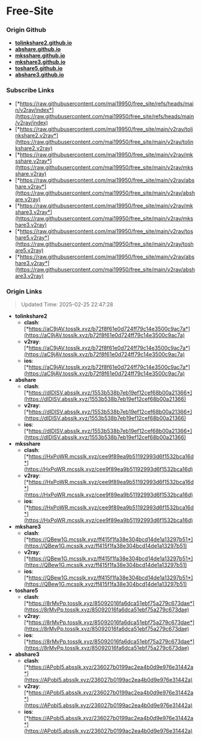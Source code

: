 # Free-Site

### Origin Github

- [**tolinkshare2.github.io**](https://github.com/tolinkshare2/tolinkshare2.github.io)
- [**abshare.github.io**](https://github.com/abshare/abshare.github.io)
- [**mksshare.github.io**](https://github.com/mksshare/mksshare.github.io)
- [**mkshare3.github.io**](https://github.com/mkshare3/mkshare3.github.io)
- [**toshare5.github.io**](https://github.com/toshare5/toshare5.github.io)
- [**abshare3.github.io**](https://github.com/abshare3/abshare3.github.io)

### Subscribe Links

- [*https://raw.githubusercontent.com/mai19950/free_site/refs/heads/main/v2ray/index*](https://raw.githubusercontent.com/mai19950/free_site/refs/heads/main/v2ray/index)
- [*https://raw.githubusercontent.com/mai19950/free_site/main/v2ray/tolinkshare2.v2ray*](https://raw.githubusercontent.com/mai19950/free_site/main/v2ray/tolinkshare2.v2ray)
- [*https://raw.githubusercontent.com/mai19950/free_site/main/v2ray/mksshare.v2ray*](https://raw.githubusercontent.com/mai19950/free_site/main/v2ray/mksshare.v2ray)
- [*https://raw.githubusercontent.com/mai19950/free_site/main/v2ray/abshare.v2ray*](https://raw.githubusercontent.com/mai19950/free_site/main/v2ray/abshare.v2ray)
- [*https://raw.githubusercontent.com/mai19950/free_site/main/v2ray/mkshare3.v2ray*](https://raw.githubusercontent.com/mai19950/free_site/main/v2ray/mkshare3.v2ray)
- [*https://raw.githubusercontent.com/mai19950/free_site/main/v2ray/toshare5.v2ray*](https://raw.githubusercontent.com/mai19950/free_site/main/v2ray/toshare5.v2ray)
- [*https://raw.githubusercontent.com/mai19950/free_site/main/v2ray/abshare3.v2ray*](https://raw.githubusercontent.com/mai19950/free_site/main/v2ray/abshare3.v2ray)

### Origin Links

> Updated Time: 2025-02-25 22:47:28

- **tolinkshare2**
  - **clash**: [*https://aC9jAV.tosslk.xyz/b72f8f61e0d724ff79c14e3500c9ac7a*](https://aC9jAV.tosslk.xyz/b72f8f61e0d724ff79c14e3500c9ac7a)
  - **v2ray**: [*https://aC9jAV.tosslk.xyz/b72f8f61e0d724ff79c14e3500c9ac7a*](https://aC9jAV.tosslk.xyz/b72f8f61e0d724ff79c14e3500c9ac7a)
  - **ios**: [*https://aC9jAV.tosslk.xyz/b72f8f61e0d724ff79c14e3500c9ac7a*](https://aC9jAV.tosslk.xyz/b72f8f61e0d724ff79c14e3500c9ac7a)
- **abshare**
  - **clash**: [*https://dIDlSV.absslk.xyz/1553b538b7eb19ef12cef68b00a21366*](https://dIDlSV.absslk.xyz/1553b538b7eb19ef12cef68b00a21366)
  - **v2ray**: [*https://dIDlSV.absslk.xyz/1553b538b7eb19ef12cef68b00a21366*](https://dIDlSV.absslk.xyz/1553b538b7eb19ef12cef68b00a21366)
  - **ios**: [*https://dIDlSV.absslk.xyz/1553b538b7eb19ef12cef68b00a21366*](https://dIDlSV.absslk.xyz/1553b538b7eb19ef12cef68b00a21366)
- **mksshare**
  - **clash**: [*https://HxPoWR.mcsslk.xyz/cee9f89ea9b51192993d6f1532bca16d*](https://HxPoWR.mcsslk.xyz/cee9f89ea9b51192993d6f1532bca16d)
  - **v2ray**: [*https://HxPoWR.mcsslk.xyz/cee9f89ea9b51192993d6f1532bca16d*](https://HxPoWR.mcsslk.xyz/cee9f89ea9b51192993d6f1532bca16d)
  - **ios**: [*https://HxPoWR.mcsslk.xyz/cee9f89ea9b51192993d6f1532bca16d*](https://HxPoWR.mcsslk.xyz/cee9f89ea9b51192993d6f1532bca16d)
- **mkshare3**
  - **clash**: [*https://QBew1G.mcsslk.xyz/ff415f1fa38e304bcd14de1a13297b51*](https://QBew1G.mcsslk.xyz/ff415f1fa38e304bcd14de1a13297b51)
  - **v2ray**: [*https://QBew1G.mcsslk.xyz/ff415f1fa38e304bcd14de1a13297b51*](https://QBew1G.mcsslk.xyz/ff415f1fa38e304bcd14de1a13297b51)
  - **ios**: [*https://QBew1G.mcsslk.xyz/ff415f1fa38e304bcd14de1a13297b51*](https://QBew1G.mcsslk.xyz/ff415f1fa38e304bcd14de1a13297b51)
- **toshare5**
  - **clash**: [*https://8rMvPp.tosslk.xyz/85092016fa6dca51ebf75a279c673dae*](https://8rMvPp.tosslk.xyz/85092016fa6dca51ebf75a279c673dae)
  - **v2ray**: [*https://8rMvPp.tosslk.xyz/85092016fa6dca51ebf75a279c673dae*](https://8rMvPp.tosslk.xyz/85092016fa6dca51ebf75a279c673dae)
  - **ios**: [*https://8rMvPp.tosslk.xyz/85092016fa6dca51ebf75a279c673dae*](https://8rMvPp.tosslk.xyz/85092016fa6dca51ebf75a279c673dae)
- **abshare3**
  - **clash**: [*https://APobI5.absslk.xyz/236027b0199ac2ea4b0d9e976e31442a*](https://APobI5.absslk.xyz/236027b0199ac2ea4b0d9e976e31442a)
  - **v2ray**: [*https://APobI5.absslk.xyz/236027b0199ac2ea4b0d9e976e31442a*](https://APobI5.absslk.xyz/236027b0199ac2ea4b0d9e976e31442a)
  - **ios**: [*https://APobI5.absslk.xyz/236027b0199ac2ea4b0d9e976e31442a*](https://APobI5.absslk.xyz/236027b0199ac2ea4b0d9e976e31442a)
